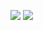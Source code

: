![](https://github-readme-stats-amber-eta.vercel.app/api?username=sffxzzp&show_icons=true&count_private=true&title_color=fff&text_color=fff&icon_color=fff&bg_color=30,e96443,904e95)
![](https://github-readme-stats-amber-eta.vercel.app/api/top-langs/?username=sffxzzp&layout=compact&title_color=fff&text_color=fff&icon_color=fff&bg_color=30,e96443,904e95&hide=html)
